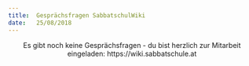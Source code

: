 ```yaml
---
title:  Gesprächsfragen SabbatschulWiki
date:   25/08/2018
---
```


<center>Es gibt noch keine Gesprächsfragen - du bist herzlich zur Mitarbeit eingeladen: https://wiki.sabbatschule.at</center>
